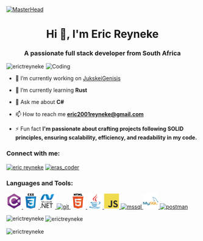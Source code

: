 [![MasterHead](https://user-images.githubusercontent.com/66934377/223913733-deb1d974-787d-43c4-b60d-eff538aa161e.gif)](https://rishavchanda.io)
<h1 align="center">Hi 👋, I'm Eric Reyneke</h1>
<h3 align="center">A passionate full stack developer from South Africa</h3>
<img align="right" alt="Coding" width="400" src="https://i.giphy.com/bGgsc5mWoryfgKBx1u.webp"

<p align="left"> <img src="https://komarev.com/ghpvc/?username=erictreyneke&label=Profile%20views&color=0e75b6&style=flat" alt="erictreyneke" /> </p>

- 🔭 I’m currently working on [JukskeiGenisis](https://github.com/EricTReyneke/JukskeiGenisisShowcase)

- 🌱 I’m currently learning **Rust**

- 💬 Ask me about **C#**

- 📫 How to reach me **eric2001reyneke@gmail.com**

- ⚡ Fun fact **I'm passionate about crafting projects following SOLID principles, ensuring scalability, efficiency, and readability in my code.**

<h3 align="left">Connect with me:</h3>
<p align="left">
<a href="https://linkedin.com/in/eric reyneke" target="blank"><img align="center" src="https://raw.githubusercontent.com/rahuldkjain/github-profile-readme-generator/master/src/images/icons/Social/linked-in-alt.svg" alt="eric reyneke" height="30" width="40" /></a>
<a href="https://www.leetcode.com/eras_coder" target="blank"><img align="center" src="https://raw.githubusercontent.com/rahuldkjain/github-profile-readme-generator/master/src/images/icons/Social/leet-code.svg" alt="eras_coder" height="30" width="40" /></a>
</p>

<h3 align="left">Languages and Tools:</h3>
<p align="left"> <a href="https://www.w3schools.com/cs/" target="_blank" rel="noreferrer"> <img src="https://raw.githubusercontent.com/devicons/devicon/master/icons/csharp/csharp-original.svg" alt="csharp" width="40" height="40"/> </a> <a href="https://www.w3schools.com/css/" target="_blank" rel="noreferrer"> <img src="https://raw.githubusercontent.com/devicons/devicon/master/icons/css3/css3-original-wordmark.svg" alt="css3" width="40" height="40"/> </a> <a href="https://dotnet.microsoft.com/" target="_blank" rel="noreferrer"> <img src="https://raw.githubusercontent.com/devicons/devicon/master/icons/dot-net/dot-net-original-wordmark.svg" alt="dotnet" width="40" height="40"/> </a> <a href="https://git-scm.com/" target="_blank" rel="noreferrer"> <img src="https://www.vectorlogo.zone/logos/git-scm/git-scm-icon.svg" alt="git" width="40" height="40"/> </a> <a href="https://www.w3.org/html/" target="_blank" rel="noreferrer"> <img src="https://raw.githubusercontent.com/devicons/devicon/master/icons/html5/html5-original-wordmark.svg" alt="html5" width="40" height="40"/> </a> <a href="https://www.java.com" target="_blank" rel="noreferrer"> <img src="https://raw.githubusercontent.com/devicons/devicon/master/icons/java/java-original.svg" alt="java" width="40" height="40"/> </a> <a href="https://developer.mozilla.org/en-US/docs/Web/JavaScript" target="_blank" rel="noreferrer"> <img src="https://raw.githubusercontent.com/devicons/devicon/master/icons/javascript/javascript-original.svg" alt="javascript" width="40" height="40"/> </a> <a href="https://www.microsoft.com/en-us/sql-server" target="_blank" rel="noreferrer"> <img src="https://www.svgrepo.com/show/303229/microsoft-sql-server-logo.svg" alt="mssql" width="40" height="40"/> </a> <a href="https://www.mysql.com/" target="_blank" rel="noreferrer"> <img src="https://raw.githubusercontent.com/devicons/devicon/master/icons/mysql/mysql-original-wordmark.svg" alt="mysql" width="40" height="40"/> </a> <a href="https://postman.com" target="_blank" rel="noreferrer"> <img src="https://www.vectorlogo.zone/logos/getpostman/getpostman-icon.svg" alt="postman" width="40" height="40"/> </a> </p>

<p><img align="left" src="https://github-readme-stats.vercel.app/api/top-langs?username=erictreyneke&show_icons=true&locale=en&layout=compact" alt="erictreyneke" /></p>

<p>&nbsp;<img align="center" src="https://github-readme-stats.vercel.app/api?username=erictreyneke&show_icons=true&locale=en" alt="erictreyneke" /></p>

<p><img align="center" src="https://github-readme-streak-stats.herokuapp.com/?user=erictreyneke&" alt="erictreyneke" /></p>
